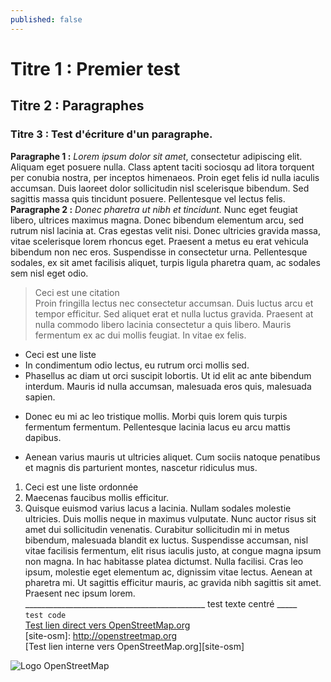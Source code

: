 ```yaml
---
published: false
---
```

# Titre 1 : Premier test
## Titre 2 : Paragraphes
### Titre 3 : Test d'écriture d'un paragraphe.  
**Paragraphe 1 :** _Lorem ipsum dolor sit amet_, consectetur adipiscing elit. Aliquam eget posuere nulla. Class aptent taciti sociosqu ad litora torquent per conubia nostra, per inceptos himenaeos. Proin eget felis id nulla iaculis accumsan. Duis laoreet dolor sollicitudin nisl scelerisque bibendum. Sed sagittis massa quis tincidunt posuere. Pellentesque vel lectus felis.  
**Paragraphe 2 :** _Donec pharetra ut nibh et tincidunt._ Nunc eget feugiat libero, ultrices maximus magna. Donec bibendum elementum arcu, sed rutrum nisl lacinia at. Cras egestas velit nisi. Donec ultricies gravida massa, vitae scelerisque lorem rhoncus eget. Praesent a metus eu erat vehicula bibendum non nec eros. Suspendisse in consectetur urna. Pellentesque sodales, ex sit amet facilisis aliquet, turpis ligula pharetra quam, ac sodales sem nisl eget odio.   

> Ceci est une citation  
> Proin fringilla lectus nec consectetur accumsan. Duis luctus arcu et tempor efficitur. Sed aliquet erat et nulla luctus gravida. Praesent at nulla commodo libero lacinia consectetur a quis libero. Mauris fermentum ex ac dui mollis feugiat. In vitae ex felis. 

- Ceci est une liste  
- In condimentum odio lectus, eu rutrum orci mollis sed.  
- Phasellus ac diam ut orci suscipit lobortis. Ut id elit ac ante bibendum interdum. Mauris id nulla accumsan, malesuada eros quis, malesuada sapien.   
* Donec eu mi ac leo tristique mollis. Morbi quis lorem quis turpis fermentum fermentum. Pellentesque lacinia lacus eu arcu mattis dapibus.  
+ Aenean varius mauris ut ultricies aliquet. Cum sociis natoque penatibus et magnis dis parturient montes, nascetur ridiculus mus.   

1. Ceci est une liste ordonnée  
56. Maecenas faucibus mollis efficitur.  
47. Quisque euismod varius lacus a lacinia. Nullam sodales molestie ultricies. Duis mollis neque in maximus vulputate. Nunc auctor risus sit amet dui sollicitudin venenatis. Curabitur sollicitudin mi in metus bibendum, malesuada blandit ex luctus. Suspendisse accumsan, nisl vitae facilisis fermentum, elit risus iaculis justo, at congue magna ipsum non magna. In hac habitasse platea dictumst. Nulla facilisi. Cras leo ipsum, molestie eget elementum ac, dignissim vitae lectus. Aenean at pharetra mi. Ut sagittis efficitur mauris, ac gravida nibh sagittis sit amet. Praesent nec ipsum lorem.  
_____________________________________________ test texte centré _____  
`test code`  
[Test lien direct vers OpenStreetMap.org](http://openstreetmap.org)   
[site-osm]: http://openstreetmap.org   
[Test lien interne vers OpenStreetMap.org][site-osm]   

![Logo OpenStreetMap]({{site.baseurl}}/https://upload.wikimedia.org/wikipedia/commons/thumb/b/b0/Openstreetmap_logo.svg/langfr-250px-Openstreetmap_logo.svg.png)

